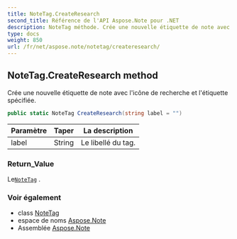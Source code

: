 ```yaml
---
title: NoteTag.CreateResearch
second_title: Référence de l'API Aspose.Note pour .NET
description: NoteTag méthode. Crée une nouvelle étiquette de note avec licône de recherche et létiquette spécifiée.
type: docs
weight: 850
url: /fr/net/aspose.note/notetag/createresearch/
---
```

## NoteTag.CreateResearch method

Crée une nouvelle étiquette de note avec l'icône de recherche et l'étiquette spécifiée.

```csharp
public static NoteTag CreateResearch(string label = "")
```

| Paramètre | Taper | La description |
| --- | --- | --- |
| label | String | Le libellé du tag. |

### Return_Value

Le[`NoteTag`](../) .

### Voir également

* class [NoteTag](../)
* espace de noms [Aspose.Note](../../notetag/)
* Assemblée [Aspose.Note](../../../)


